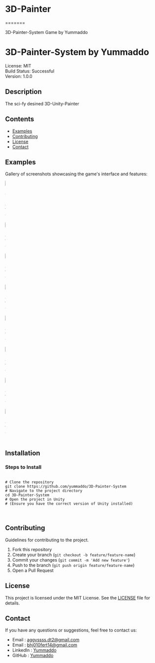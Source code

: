 # 3D-Painter
=======
<!DOCTYPE html>
<html lang="en">
<head>
    <meta charset="UTF-8">
    <meta name="viewport" content="width=device-width, initial-scale=1.0">
    3D-Painter-System Game by Yummaddo
</head>
<body>
    <h1>3D-Painter-System by Yummaddo</h1>
    <div class="badge">License: MIT</div>
    <div class="badge">Build Status: Successful</div>
    <div class="badge">Version: 1.0.0</div>
    <h2>Description</h2>
    <p>The sci-fy desined 3D-Unity-Painter</p>
    <h2>Contents</h2>
    <ul>
        <li><a href="#examples">Examples</a></li>
        <li><a href="#contributing">Contributing</a></li>
        <li><a href="#license">License</a></li>
        <li><a href="#contact">Contact</a></li>
    </ul>
    <h2 id="examples">Examples</h2>
    <p>Gallery of screenshots showcasing the game's interface and features:</p>
    <div class="comparison-container"style="max-width: 0.45; height: auto;">
        <img src="doc/1.png" alt="no batch" style="display: flex; justify-content: space-between; align-items: center;">
        <img src="doc/2.png" alt="batch" style="display: flex; justify-content: space-between; align-items: center;">
        <img src="doc/3.png" alt="batch" style="display: flex; justify-content: space-between; align-items: center;">
        <img src="doc/4.png" alt="batch" style="display: flex; justify-content: space-between; align-items: center;">
        <img src="doc/5.png" alt="batch" style="display: flex; justify-content: space-between; align-items: center;">
        <img src="doc/6.png" alt="batch" style="display: flex; justify-content: space-between; align-items: center;">
        <img src="doc/7.png" alt="batch" style="display: flex; justify-content: space-between; align-items: center;">
        <img src="doc/8.png" alt="batch" style="display: flex; justify-content: space-between; align-items: center;">
    </div>
    <h2 id="installation">Installation</h2>
    <h3>Steps to Install</h3>
    <pre>
        <code>
# Clone the repository
git clone https://github.com/yummaddo/3D-Painter-System
# Navigate to the project directory
cd 3D-Painter-System
# Open the project in Unity
# (Ensure you have the correct version of Unity installed)
        </code>
    </pre>
    <h2 id="contributing">Contributing</h2>
    <p>Guidelines for contributing to the project.</p>
    <ol>
        <li>Fork this repository</li>
        <li>Create your branch (<code>git checkout -b feature/feature-name</code>)</li>
        <li>Commit your changes (<code>git commit -m 'Add new feature'</code>)</li>
        <li>Push to the branch (<code>git push origin feature/feature-name</code>)</li>
        <li>Open a Pull Request</li>
    </ol>
    <h2 id="license">License</h2>
    <p>This project is licensed under the MIT License. See the <a href="LICENSE">LICENSE</a> file for details.</p>
    <h2 id="contact">Contact</h2>
    <p>If you have any questions or suggestions, feel free to contact us:</p>
    <ul>
        <li>Email    : <a href="mailto:aggyssss.dt2@gmail.com">aggyssss.dt2@gmail.com</a></li>
        <li>Email    : <a href="mailto:bhj010fert14@gmail.com">bhj010fert14@gmail.com</a></li>
        <li>LinkedIn : <a href="https://www.linkedin.com/in/voytusik-ivan-609aaa281/">Yummaddo</a></li>
        <li>GitHub   : <a href="https://github.com/yummaddo">Yummaddo</a></li>
    </ul>
</body>
</html>
